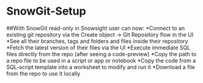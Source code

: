 # SnowGit-Setup
##With SnowGit read-only in Snowsight user can now:
  *Connect to an existing git repository via the Create object → Git Repository flow in the UI
  *See all their branches, tags and folders and files inside their repository
  *Fetch the latest version of their files via the UI
  *Execute immediate SQL files directly from the repo (after seeing a code-preview)
  *Copy the path to a repo file to be used in a script or app or notebook
  *Copy the code from a SQL-script template into a worksheet to modify and run it
  *Download a file from the repo to use it locally
